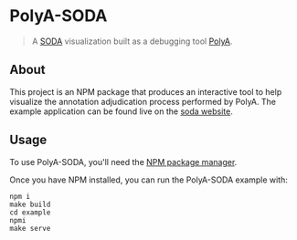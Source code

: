 # PolyA-SODA

>A [SODA](https://sodaviz.org/) visualization built as a debugging tool [PolyA](https://github.com/traviswheelerlab/polya).

## About

This project is an NPM package that produces an interactive tool to help visualize the annotation adjudication process performed by PolyA.
The example application can be found live on the [soda website](https://sodaviz.org/polya-soda.html).

## Usage

To use PolyA-SODA, you'll need the [NPM package manager](https://www.npmjs.com/get-npm).

Once you have NPM installed, you can run the PolyA-SODA example with:

    npm i 
    make build
    cd example
    npmi
    make serve
